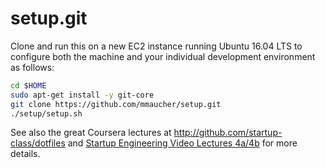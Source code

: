setup.git
=========
Clone and run this on a new EC2 instance running Ubuntu 16.04 LTS to
configure both the machine and your individual development environment as
follows:

```sh
cd $HOME
sudo apt-get install -y git-core
git clone https://github.com/mmaucher/setup.git
./setup/setup.sh   
```

See also the great Coursera lectures at http://github.com/startup-class/dotfiles and
[Startup Engineering Video Lectures 4a/4b](https://class.coursera.org/startup-001/lecture/index)
for more details.






